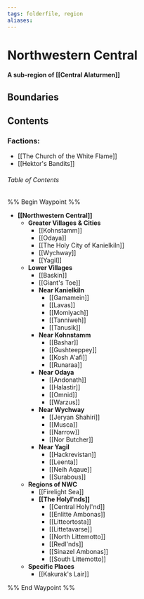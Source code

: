 ```yaml
---
tags: folderfile, region
aliases:
---
```

# Northwestern Central
#### A sub-region of [[Central Alaturmen]]
## Boundaries
## Contents
### Factions:
- [[The Church of the White Flame]]
- [[Hektor's Bandits]]
###### Table of Contents
%% Begin Waypoint %%
- **[[Northwestern Central]]**
	- **Greater Villages & Cities**
		- [[Kohnstamm]]
		- [[Odaya]]
		- [[The Holy City of Kanielkiln]]
		- [[Wychway]]
		- [[Yagil]]
	- **Lower Villages**
		- [[Baskin]]
		- [[Giant's Toe]]
		- **Near Kanielkiln**
			- [[Gamamein]]
			- [[Lavas]]
			- [[Momiyach]]
			- [[Tanniweh]]
			- [[Tanusik]]
		- **Near Kohnstamm**
			- [[Bashar]]
			- [[Gushteeppey]]
			- [[Kosh A'afi]]
			- [[Runaraa]]
		- **Near Odaya**
			- [[Andonath]]
			- [[Halastir]]
			- [[Omnid]]
			- [[Warzus]]
		- **Near Wychway**
			- [[Jeryan Shahiri]]
			- [[Musca]]
			- [[Narrow]]
			- [[Nor Butcher]]
		- **Near Yagil**
			- [[Hackrevistan]]
			- [[Leenta]]
			- [[Neih Aqaue]]
			- [[Surabous]]
	- **Regions of NWC**
		- [[Firelight Sea]]
		- **[[The Holyl'nds]]**
			- [[Central Holyl'nd]]
			- [[Enlitte Ambonas]]
			- [[Litteortosta]]
			- [[Littetavarse]]
			- [[North Littemotto]]
			- [[Redl'nds]]
			- [[Sinazel Ambonas]]
			- [[South Littemotto]]
	- **Specific Places**
		- [[Kakurak's Lair]]

%% End Waypoint %%
